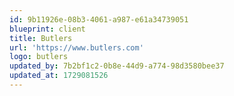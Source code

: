 ```yaml
---
id: 9b11926e-08b3-4061-a987-e61a34739051
blueprint: client
title: Butlers
url: 'https://www.butlers.com'
logo: butlers
updated_by: 7b2bf1c2-0b8e-44d9-a774-98d3580bee37
updated_at: 1729081526
---
```

